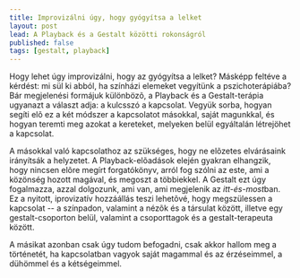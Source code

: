 ```yaml
---
title: Improvizálni úgy, hogy gyógyítsa a lelket
layout: post
lead: A Playback és a Gestalt közötti rokonságról
published: false
tags: [gestalt, playback]
---
```


Hogy lehet úgy improvizálni, hogy az gyógyítsa a lelket?  Másképp
feltéve a kérdést: mi sül ki abból, ha színházi elemeket vegyítünk a
pszichoterápiába?  Bár megjelenési formájuk különbözõ, a Playback és a
Gestalt-terápia ugyanazt a választ adja: a kulcsszó a kapcsolat.  Vegyük
sorba, hogyan segíti elõ ez a két módszer a kapcsolatot másokkal, saját
magunkkal, és hogyan teremti meg azokat a kereteket, melyeken belül
egyáltalán létrejöhet a kapcsolat.

A másokkal való kapcsolathoz az szükséges, hogy ne elõzetes elvárásaink
irányítsák a helyzetet.  A Playback-elõadások elején gyakran elhangzik,
hogy nincsen elõre megírt forgatókönyv, arról fog szólni az este, ami a
közönség hozott magával, és megoszt a többiekkel.  A Gestalt ezt úgy
fogalmazza, azzal dolgozunk, ami van, ami megjelenik az
*itt-és-most*ban.  Ez a nyitott, iprovizatív hozzáállás teszi lehetõvé,
hogy megszülessen a kapcsolat -- a színpadon, valamint a nézõk és a
társulat között, illetve egy gestalt-csoporton belül, valamint a
csoporttagok és a gestalt-terapeuta között.

A másikat azonban csak úgy tudom befogadni, csak akkor hallom meg a
történetét, ha kapcsolatban vagyok saját magammal és az érzéseimmel, a
dühömmel és a kétségeimmel.

